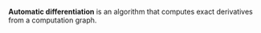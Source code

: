 **Automatic differentiation** is an algorithm that computes exact derivatives from a computation graph.